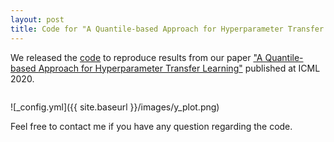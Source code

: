 ```yaml
---
layout: post
title: Code for "A Quantile-based Approach for Hyperparameter Transfer Learning"
---
```

<script type="text/javascript" async
  src="https://cdn.mathjax.org/mathjax/latest/MathJax.js?config=TeX-MML-AM_CHTML">
</script>


We released the [code](https://github.com/geoalgo/A-Quantile-based-Approach-for-Hyperparameter-Transfer-Learning/) to reproduce results from our paper ["A Quantile-based Approach for Hyperparameter Transfer Learning"](https://icml.cc/virtual/2020/poster/6483) published at ICML 2020.  



```python experiments/figure_illustration.py
```


![_config.yml]({{ site.baseurl }}/images/y_plot.png)






Feel free to contact me if you have any question regarding the code.


